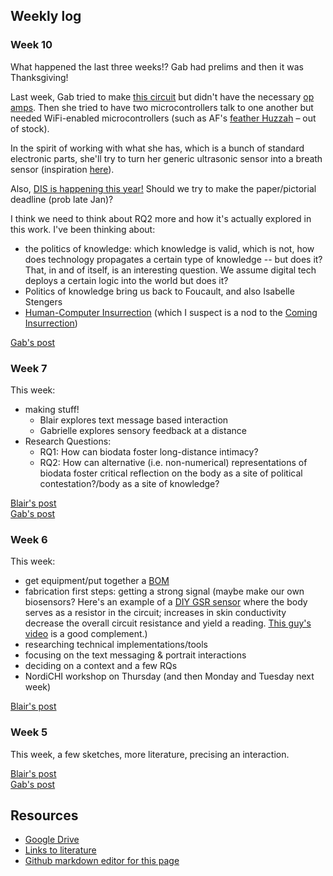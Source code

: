 ## Weekly log
### Week 10
What happened the last three weeks!? Gab had prelims and then it was Thanksgiving! 

Last week, Gab tried to make [this circuit](http://www.chris3000.com/wp-content/uploads/2010/02/Gsr02.jpg) but didn't have the necessary [op amps](https://www.digchip.com/datasheets/parts/datasheet/041/OP471A.php). Then she tried to have two microcontrollers talk to one another but needed WiFi-enabled microcontrollers (such as AF's [feather Huzzah](https://www.adafruit.com/product/2821) – out of stock).

In the spirit of working with what she has, which is a bunch of standard electronic parts, she'll try to turn her generic ultrasonic sensor into a breath sensor (inspiration [here](https://www.ncbi.nlm.nih.gov/pmc/articles/PMC4179033/pdf/sensors-14-15371.pdf)).

Also, [DIS is happening this year!](https://dis.acm.org/2021/) Should we try to make the paper/pictorial deadline (prob late Jan)?

I think we need to think about RQ2 more and how it's actually explored in this work. I've been thinking about: 
- the politics of knowledge: which knowledge is valid, which is not, how does technology propagates a certain type of knowledge -- but does it? That, in and of itself, is an interesting question. We assume digital tech deploys a certain logic into the world but does it?
- Politics of knowledge bring us back to Foucault, and also Isabelle Stengers
- [Human-Computer Insurrection](https://arxiv.org/pdf/1908.06167.pdf) (which I suspect is a nod to the [Coming Insurrection](https://theanarchistlibrary.org/library/comite-invisible-the-coming-insurrection)) 

[Gab's post](posts/gab_post_wk10.md)


### Week 7
This week:
- making stuff!
  - Blair explores text message based interaction
  - Gabrielle explores sensory feedback at  a distance
- Research Questions:
  - RQ1: How can biodata foster long-distance intimacy?
  - RQ2: How can alternative (i.e. non-numerical) representations of biodata foster critical reflection on the body as a site of political contestation?/body as a site of knowledge?

[Blair's post](posts/blair_post_wk7.md)  
[Gab's post](posts/gab_post_wk7.md)

### Week 6
This week: 
- get equipment/put together a [BOM](bom.md)
- fabrication first steps: getting a strong signal (maybe make our own biosensors? Here's an example of a [DIY GSR sensor](http://ftmedia.eu/diy-gsr-sensor/) where the body serves as a resistor in the circuit; increases in skin conductivity decrease the overall circuit resistance and yield a reading. [This guy's video](https://www.youtube.com/watch?v=ljVQpwVHpOo&feature=emb_logo) is a good complement.)
- researching technical implementations/tools
- focusing on the text messaging & portrait interactions
- deciding on a context and a few RQs
- NordiCHI workshop on Thursday (and then Monday and Tuesday next week)

[Blair's post](/posts/blair_post_wk6.md)


### Week 5
This week, a few sketches, more literature, precising an interaction.

[Blair's post](/posts/blair_post_wk5.md)  
[Gab's post](/posts/gab_post_wk5.md)

## Resources
- [Google Drive](https://drive.google.com/drive/u/0/folders/0ANOdHyxe8_6lUk9PVA)
- [Links to literature](https://github.com/bsubbaraman/ABSR/blob/gh-pages/literature.md)
- [Github markdown editor for this page](https://github.com/bsubbaraman/ABSR/edit/gh-pages/README.md)
